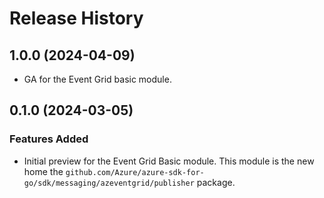 # Release History

## 1.0.0 (2024-04-09)

- GA for the Event Grid basic module.

## 0.1.0 (2024-03-05)

### Features Added

- Initial preview for the Event Grid Basic module. This module is the new home the `github.com/Azure/azure-sdk-for-go/sdk/messaging/azeventgrid/publisher` package.
